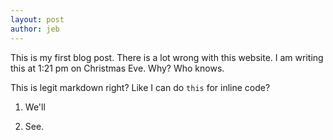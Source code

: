 ```yaml
---
layout: post
author: jeb
---
```

This is my first blog post. There is a lot wrong with this website.
I am writing this at 1:21 pm on Christmas Eve. Why? Who knows.

This is legit markdown right? Like I can do `this` for inline code?

1. We'll

1. See.
